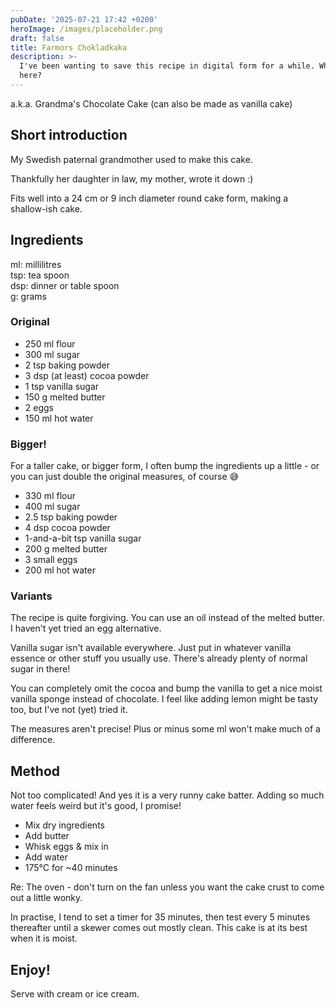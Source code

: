 ```yaml
---
pubDate: '2025-07-21 17:42 +0200'
heroImage: /images/placeholder.png
draft: false
title: Farmors Chokladkaka
description: >-
  I've been wanting to save this recipe in digital form for a while. Why not
  here?
---
```

a.k.a. Grandma's Chocolate Cake
(can also be made as vanilla cake)

## Short introduction 

My Swedish paternal grandmother used to make this cake.

Thankfully her daughter in law, my mother, wrote it down :)

Fits well into a 24 cm or 9 inch diameter round cake form, making a shallow-ish cake. 

## Ingredients 

ml: millilitres  
tsp: tea spoon  
dsp: dinner or table spoon  
g: grams  

### Original 

- 250 ml flour
- 300 ml sugar
- 2 tsp baking powder
- 3 dsp (at least) cocoa powder
- 1 tsp vanilla sugar
- 150 g melted butter
- 2 eggs
- 150 ml hot water

### Bigger!

For a taller cake, or bigger form, I often bump the ingredients up a little - or you can just double the original measures, of course 😅

- 330 ml flour
- 400 ml sugar
- 2.5 tsp baking powder
- 4 dsp cocoa powder
- 1-and-a-bit tsp vanilla sugar
- 200 g melted butter
- 3 small eggs
- 200 ml hot water

### Variants

The recipe is quite forgiving. You can use an oil instead of the melted butter. I haven't yet tried an egg alternative.

Vanilla sugar isn't available everywhere. Just put in whatever vanilla essence or other stuff you usually use. There's already plenty of normal sugar in there!

You can completely omit the cocoa and bump the vanilla to get a nice moist vanilla sponge instead of chocolate. I feel like adding lemon might be tasty too, but I've not (yet) tried it.

The measures aren't precise! Plus or minus some ml won't make much of a difference.

## Method

Not too complicated! And yes it is a very runny cake batter. Adding so much water feels weird but it's good, I promise!

- Mix dry ingredients
- Add butter
- Whisk eggs & mix in
- Add water
- 175°C for ~40 minutes

Re: The oven - don't turn on the fan unless you want the cake crust to come out a little wonky.

In practise, I tend to set a timer for 35 minutes, then test every 5 minutes thereafter until a skewer comes out mostly clean. This cake is at its best when it is moist.

## Enjoy!

Serve with cream or ice cream.

